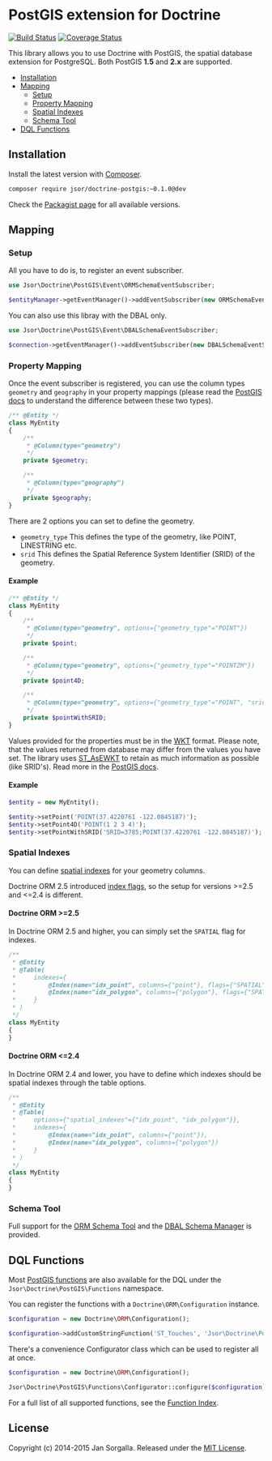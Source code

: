 PostGIS extension for Doctrine
==============================

[![Build Status](https://secure.travis-ci.org/jsor/doctrine-postgis.svg?branch=master)](http://travis-ci.org/jsor/doctrine-postgis)
[![Coverage Status](https://img.shields.io/coveralls/jsor/doctrine-postgis.svg?style=flat)](https://coveralls.io/r/jsor/doctrine-postgis?branch=master)

This library allows you to use Doctrine with PostGIS, the spatial database
extension for PostgreSQL. Both PostGIS **1.5** and **2.x** are supported.

* [Installation](#installation)
* [Mapping](#mapping)
    * [Setup](#setup)
    * [Property Mapping](#property-mapping)
    * [Spatial Indexes](#spatial-indexes)
    * [Schema Tool](#schema-tool)
* [DQL Functions](#dql-functions)

Installation
------------

Install the latest version with [Composer](http://getcomposer.org).

```bash
composer require jsor/doctrine-postgis:~0.1.0@dev
```

Check the [Packagist page](https://packagist.org/packages/jsor/doctrine-postgis)
for all available versions.

Mapping
-------

### Setup

All you have to do is, to register an event subscriber.

```php
use Jsor\Doctrine\PostGIS\Event\ORMSchemaEventSubscriber;

$entityManager->getEventManager()->addEventSubscriber(new ORMSchemaEventSubscriber());
```

You can also use this libray with the DBAL only.

```php
use Jsor\Doctrine\PostGIS\Event\DBALSchemaEventSubscriber;

$connection->getEventManager()->addEventSubscriber(new DBALSchemaEventSubscriber());
```

### Property Mapping

Once the event subscriber is registered, you can use the column types
`geometry` and `geography` in your property mappings (please read the
[PostGIS docs](http://postgis.net/docs/using_postgis_dbmanagement.html#PostGIS_Geography)
to understand the difference between these two types).

```php
/** @Entity */
class MyEntity
{
    /**
     * @Column(type="geometry")
     */
    private $geometry;

    /**
     * @Column(type="geography")
     */
    private $geography;
}
```

There are 2 options you can set to define the geometry.

* `geometry_type`
   This defines the type of the geometry, like POINT, LINESTRING etc.
* `srid`
  This defines the Spatial Reference System Identifier (SRID) of the geometry.

#### Example

```php
/** @Entity */
class MyEntity
{
    /**
     * @Column(type="geometry", options={"geometry_type"="POINT"})
     */
    private $point;

    /**
     * @Column(type="geometry", options={"geometry_type"="POINTZM"})
     */
    private $point4D;

    /**
     * @Column(type="geometry", options={"geometry_type"="POINT", "srid"=3785})
     */
    private $pointWithSRID;
}
```

Values provided for the properties must be in the [WKT](http://en.wikipedia.org/wiki/Well-known_text)
format. Please note, that the values returned from database may differ from the
values you have set. The library uses [ST_AsEWKT](http://postgis.net/docs/ST_AsEWKT.html)
to retain as much information as possible (like SRID's). Read more in the
[PostGIS docs](http://postgis.net/docs/using_postgis_dbmanagement.html#RefObject).

#### Example

```php
$entity = new MyEntity();

$entity->setPoint('POINT(37.4220761 -122.0845187)');
$entity->setPoint4D('POINT(1 2 3 4)');
$entity->setPointWithSRID('SRID=3785;POINT(37.4220761 -122.0845187)');
```

### Spatial Indexes

You can define [spatial indexes](http://postgis.net/docs/using_postgis_dbmanagement.html#gist_indexes)
for your geometry columns.

Doctrine ORM 2.5 introduced [index flags](http://docs.doctrine-project.org/projects/doctrine-orm/en/latest/changelog/migration_2_5.html#mapping-allow-configuring-index-flags),
so the setup for versions >=2.5 and <=2.4 is different.

#### Doctrine ORM >=2.5

In Doctrine ORM 2.5 and higher, you can simply set the `SPATIAL` flag for
indexes.

```php
/**
 * @Entity
 * @Table(
 *     indexes={
 *         @Index(name="idx_point", columns={"point"}, flags={"SPATIAL"})),
 *         @Index(name="idx_polygon", columns={"polygon"}, flags={"SPATIAL"}))
 *     }
 * )
 */
class MyEntity
{
}
```

#### Doctrine ORM <=2.4

In Doctrine ORM 2.4 and lower, you have to define which indexes should be
spatial indexes through the table options.

```php
/**
 * @Entity
 * @Table(
 *     options={"spatial_indexes"={"idx_point", "idx_polygon"}},
 *     indexes={
 *         @Index(name="idx_point", columns={"point"}),
 *         @Index(name="idx_polygon", columns={"polygon"})
 *     }
 * )
 */
class MyEntity
{
}
```

### Schema Tool

Full support for the [ORM Schema Tool](http://docs.doctrine-project.org/projects/doctrine-orm/en/latest/reference/tools.html)
and the [DBAL Schema Manager](http://docs.doctrine-project.org/projects/doctrine-dbal/en/latest/reference/schema-manager.html)
is provided.

DQL Functions
-------------

Most [PostGIS functions](http://postgis.net/docs/reference.html) are also
available for the DQL under the `Jsor\Doctrine\PostGIS\Functions` namespace.

You can register the functions with a `Doctrine\ORM\Configuration` instance.
 
```php
$configuration = new Doctrine\ORM\Configuration();

$configuration->addCustomStringFunction('ST_Touches', 'Jsor\Doctrine\PostGIS\Functions\ST_Touches');
```

There's a convenience Configurator class which can be used to register all
at once.

```php
$configuration = new Doctrine\ORM\Configuration();

Jsor\Doctrine\PostGIS\Functions\Configurator::configure($configuration);
```
 
For a full list of all supported functions, see the [Function Index](docs/function-index.md).

License
-------

Copyright (c) 2014-2015 Jan Sorgalla.
Released under the [MIT License](https://github.com/jsor/doctrine-postgis/blob/master/LICENSE).
